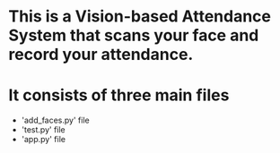 # This is a Vision-based Attendance System that scans your face and record your attendance.
# It consists of three main files
* 'add_faces.py' file
* 'test.py' file
* 'app.py' file